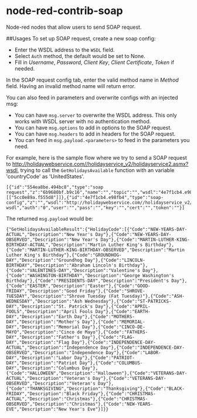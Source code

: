 # node-red-contrib-soap
Node-red nodes that allow users to send SOAP request.


##Usages
To set up SOAP request, create a new soap config:
* Enter the WSDL address to the `WSDL` field. 
* Select `Auth` method, the default would be set to None.
* Fill in *Username*, *Password*, *Client Key*, *Client Certificate*, *Token* if needed.

In the SOAP request config tab, enter the valid method name in *Method* field. Having an invalid method name will return error.

You can also feed in parameters and overwrite configs with an injected msg: 
* You can have `msg.server` to overwrite the WSDL address. This only works with WSDL server with no authentication method.
* You can have `msg.options` to add in options to the SOAP request.
* You can have `msg.headers` to add in headers for the SOAP request.
* You can feed in `msg.payload.<parameters>` to feed in the parameters you need.

For example, here is the sample flow where we try to send a SOAP request to http://holidaywebservice.com//holidayservice_v2/holidayservice2.asmx?wsdl, trying to call the `GetHolidaysAvailable` function with an variable 'countryCode' as 'UnitedStates'.

```
[{"id":"554ea8be.494bc8","type":"soap request","z":"6b9680bf.b9c16","name":"","topic":"","wsdl":"4e7f1cb4.e98fb4","method":"GetHolidaysAvailable","x":608,"y":287,"wires":[["5cc0e89a.f555d8"]]},{"id":"4e7f1cb4.e98fb4","type":"soap-config","z":"","wsdl":"http://holidaywebservice.com//holidayservice_v2/holidayservice2.asmx?wsdl","auth":"0","user":"","pass":"","key":"","cert":"","token":""}]
```

The returned `msg.payload` would be:
```
{"GetHolidaysAvailableResult":{"HolidayCode":[{"Code":"NEW-YEARS-DAY-ACTUAL","Description":"New Year's Day"},{"Code":"NEW-YEARS-DAY-OBSERVED","Description":"New Year's Day"},{"Code":"MARTIN-LUTHER-KING-BIRTHDAY-ACTUAL","Description":"Martin Luther King's Birthday"},{"Code":"MARTIN-LUTHER-KING-BIRTHDAY-OBSERVED","Description":"Martin Luther King's Birthday"},{"Code":"GROUNDHOG-DAY","Description":"Groundhog Day"},{"Code":"LINCOLN-BIRTHDAY","Description":"Abraham Lincoln's Birthday"},{"Code":"VALENTINES-DAY","Description":"Valentine's Day"},{"Code":"WASHINGTON-BIRTHDAY","Description":"George Washington's Birthday"},{"Code":"PRESIDENTS-DAY","Description":"President's Day"},{"Code":"EASTER","Description":"Easter"},{"Code":"GOOD-FRIDAY","Description":"Good Friday"},{"Code":"SHROVE-TUESDAY","Description":"Shrove Tuesday (Fat Tuesday)"},{"Code":"ASH-WEDNESDAY","Description":"Ash Wednesday"},{"Code":"ST-PATRICKS-DAY","Description":"St. Patrick's Day"},{"Code":"APRIL-FOOLS","Description":"April Fools Day"},{"Code":"EARTH-DAY","Description":"Earth Day"},{"Code":"MOTHERS-DAY","Description":"Mother's Day"},{"Code":"MEMORIAL-DAY","Description":"Memorial Day"},{"Code":"CINCO-DE-MAYO","Description":"Cinco de Mayo"},{"Code":"FATHERS-DAY","Description":"Father's Day"},{"Code":"FLAG-DAY","Description":"Flag Day"},{"Code":"INDEPENDENCE-DAY-ACTUAL","Description":"Independence Day"},{"Code":"INDEPENDENCE-DAY-OBSERVED","Description":"Independence Day"},{"Code":"LABOR-DAY","Description":"Labor Day"},{"Code":"PATRIOT-DAY","Description":"Patriot Day"},{"Code":"COLUMBUS-DAY","Description":"Columbus Day"},{"Code":"HALLOWEEN","Description":"Halloween"},{"Code":"VETERANS-DAY-ACTUAL","Description":"Veteran's Day"},{"Code":"VETERANS-DAY-OBSERVED","Description":"Veteran's Day"},{"Code":"THANKSGIVING","Description":"Thanksgiving"},{"Code":"BLACK-FRIDAY","Description":"Black Friday"},{"Code":"CHRISTMAS-ACTUAL","Description":"Christmas"},{"Code":"CHRISTMAS-OBSERVED","Description":"Christmas"},{"Code":"NEW-YEARS-EVE","Description":"New Year's Eve"}]}}
```

